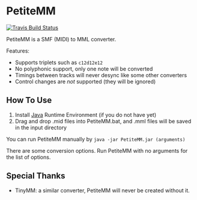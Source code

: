 PetiteMM
========
[![Travis Build Status](https://travis-ci.org/loveemu/petitemm.svg?branch=master)](https://travis-ci.org/loveemu/petitemm)

PetiteMM is a SMF (MIDI) to MML converter.

Features:

- Supports triplets such as `c12d12e12`
- No polyphonic support, only one note will be converted
- Timings between tracks will never desync like some other converters
- Control changes are *not* supported (they will be ignored)

How To Use
----------

1. Install [Java](http://java.com/download/) Runtime Environment (if you do not have yet)
2. Drag and drop .mid files into PetiteMM.bat, and .mml files will be saved in the input directory

You can run PetiteMM manually by `java -jar PetiteMM.jar (arguments)`

There are some conversion options. Run PetiteMM with no arguments for the list of options.

Special Thanks
--------------

- TinyMM: a similar converter, PetiteMM will never be created without it.
